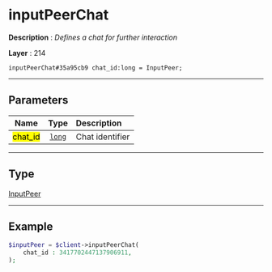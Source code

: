 # inputPeerChat

**Description** : *Defines a chat for further interaction*

**Layer** : 214

```tl
inputPeerChat#35a95cb9 chat_id:long = InputPeer;
```

---

## Parameters

| Name | Type | Description |
| :---: | :---: | :--- |
| <mark>chat_id</mark> | [`long`](type/long) | Chat identifier |

---

## Type

[InputPeer](type/InputPeer)

---

## Example

```php
$inputPeer = $client->inputPeerChat(
	chat_id : 3417702447137906911,
);
```